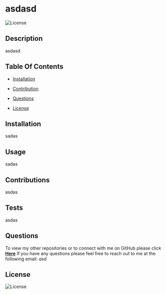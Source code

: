 
# asdasd
![License](https://img.shields.io/badge/License%3A-MIT-blue.svg)

## Description
asdasd

## Table Of Contents
- [Installation](#Installation)
- [Contribution](#Contribution)

- [Questions](#Questions)
- [License](#License)

## Installation
sadas

## Usage
sadas

## Contributions
asdas

## Tests
asdas

## Questions
To view my other repositories or to connect with me on GitHub please click **[Here](https://github.com/asd/)**
If you have any questions please feel free to reach out to me at the following email: *asd*

## License
![License](https://img.shields.io/badge/License%3A-MIT-blue.svg)
